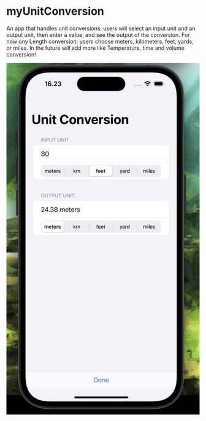 # myUnitConversion
An app that handles unit conversions: users will select an input unit and an output unit, then enter a value, and see the output of the conversion. For now ony Length conversion: users choose meters, kilometers, feet, yards, or miles. In the future will add more like Temperature, time and volume conversion!

![Screenshot](https://github.com/Mweh/myUnitConversion/blob/main/Screenshot/image.png?raw=true)

